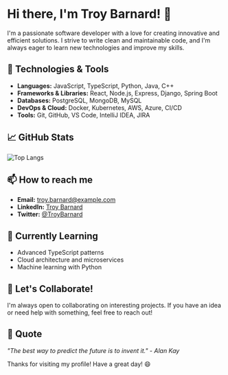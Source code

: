 # Hi there, I'm Troy Barnard! 👋

I'm a passionate software developer with a love for creating innovative and efficient solutions. I strive to write clean and maintainable code, and I'm always eager to learn new technologies and improve my skills.

## 🔧 Technologies & Tools

- **Languages:** JavaScript, TypeScript, Python, Java, C++
- **Frameworks & Libraries:** React, Node.js, Express, Django, Spring Boot
- **Databases:** PostgreSQL, MongoDB, MySQL
- **DevOps & Cloud:** Docker, Kubernetes, AWS, Azure, CI/CD
- **Tools:** Git, GitHub, VS Code, IntelliJ IDEA, JIRA

## 📈 GitHub Stats

![Top Langs](https://github-readme-stats.vercel.app/api/top-langs/?username=troy-barnard&layout=compact&theme=radical)

## 📫 How to reach me

- **Email:** [troy.barnard@example.com](mailto:troy.barnard@example.com)
- **LinkedIn:** [Troy Barnard](https://www.linkedin.com/in/troy-barnard/)
- **Twitter:** [@TroyBarnard](https://twitter.com/TroyBarnard)

## 🌱 Currently Learning

- Advanced TypeScript patterns
- Cloud architecture and microservices
- Machine learning with Python

## 🤝 Let's Collaborate!

I'm always open to collaborating on interesting projects. If you have an idea or need help with something, feel free to reach out!

## 💬 Quote

_"The best way to predict the future is to invent it." - Alan Kay_

Thanks for visiting my profile! Have a great day! 😄
